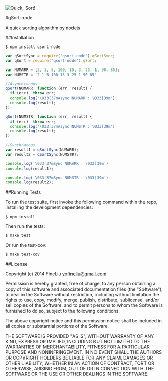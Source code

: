 ![Quick, Sort!](http://learnyousomeerlang.com/static/img/quicksort.png)   




#qSort-node


A quick sorting algorithm by nodejs

##Installation

    $ npm install qsort-node 
    
```js
var qSortSync = require('qsort-node').qSortSync;
var qSort = require('qsort-node').qSort;

var NUMARR = [2, 1, 5, 100, 15, 3, 25, 1, 90, 85];
var NUMSTR = '2 1 5 100 15 3 25 1 90 85'

//Asynchronous
qSort(NUMARR, function (err, result) {
  if (err)  throw err;
  console.log('\033[37mAsync NUMARR : \033[39m')
  console.log(result);
})

qSort(NUMSTR, function (err, result) {
  if (err)  throw err;
  console.log('\033[37mAsync NUMSTR : \033[39m')
  console.log(result);
})

//Synchronous
var result1 = qSortSync(NUMARR);
var result2 = qSortSync(NUMSTR);

console.log('\033[37mSync NUMARR : \033[39m')
console.log(result1);

console.log('\033[37mSync NUMSTR : \033[39m')
console.log(result2);
```

##Running Tests

To run the test suite, first invoke the following command within the repo, installing the development dependencies:

    $ npm install
    
Then run the tests:

    $ make test
    
Or run the test-cov:

    $ make test-cov
    
##License

Copyright (c) 2014 FineLiu <yofineliu@gmail.com>

Permission is hereby granted, free of charge, to any person obtaining a copy
of this software and associated documentation files (the &quot;Software&quot;), to deal
in the Software without restriction, including without limitation the rights
to use, copy, modify, merge, publish, distribute, sublicense, and/or sell
copies of the Software, and to permit persons to whom the Software is
furnished to do so, subject to the following conditions:

The above copyright notice and this permission notice shall be included in
all copies or substantial portions of the Software.

THE SOFTWARE IS PROVIDED &quot;AS IS&quot;, WITHOUT WARRANTY OF ANY KIND, EXPRESS OR
IMPLIED, INCLUDING BUT NOT LIMITED TO THE WARRANTIES OF MERCHANTABILITY,
FITNESS FOR A PARTICULAR PURPOSE AND NONINFRINGEMENT. IN NO EVENT SHALL THE
AUTHORS OR COPYRIGHT HOLDERS BE LIABLE FOR ANY CLAIM, DAMAGES OR OTHER
LIABILITY, WHETHER IN AN ACTION OF CONTRACT, TORT OR OTHERWISE, ARISING FROM,
OUT OF OR IN CONNECTION WITH THE SOFTWARE OR THE USE OR OTHER DEALINGS IN
THE SOFTWARE.
